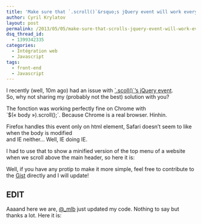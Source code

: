 ```yaml
---
title: 'Make sure that `.scroll()`&rsquo;s jQuery event will work everywhere'
author: Cyril Krylatov
layout: post
permalink: /2013/05/05/make-sure-that-scrolls-jquery-event-will-work-everywhere/
dsq_thread_id:
  - 1399342335
categories:
  - Intégration web
  - Javascript
tags:
  - front-end
  - Javascript
---
```

<p class="is-intro">
  I recently (well, 10m ago) had an issue with <a href="http://api.jquery.com/scroll/">`.scoll()`&rsquo;s jQuery event</a>.<br /> So, why not sharing my (probably not the best) solution with you?
</p>

<!--more-->

The fonction was working perfectly fine on Chrome with \`$(&laquo;&nbsp;body&nbsp;&raquo;).scroll();\`. Because Chrome is a real browser. Hinhin.  


Firefox handles this event only on html element, Safari doesn&rsquo;t seem to like when the body is modified  
and IE neither&#8230; Well, IE doing IE.

I had to use that to show a minified version of the top menu of a website when we scroll above the main header, so here it is:



Well, if you have any protip to make it more simple, feel free to contribute to the [Gist][1] directly and I will update!

## EDIT

Aaaand here we are, [@_mlb][2] just updated my code. Nothing to say but thanks a lot. Here it is:

 [1]: https://gist.github.com/DaPo/5520294
 [2]: https://twitter.com/_mlb/